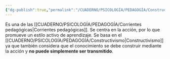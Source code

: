 ```yaml
---
{"dg-publish":true,"permalink":"/CUADERNO/PSICOLOGÍA/PEDAGOGÍA/Construccionismo/"}
---
```


Es una de las [[CUADERNO/PSICOLOGÍA/PEDAGOGÍA/Corrientes pedagógicas\|Corrientes pedagógicas]]. Se centra en la acción, por lo que promueve un estilo activo de aprendizaje. Se basa en el [[CUADERNO/PSICOLOGÍA/PEDAGOGÍA/Constructivismo\|Constructivismo]] ya que también considera que el conocimiento se debe construir mediante la acción y **no puede simplemente ser transmitido**.